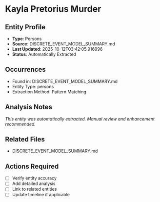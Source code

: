 # Kayla Pretorius Murder

## Entity Profile
- **Type**: Persons
- **Source**: DISCRETE_EVENT_MODEL_SUMMARY.md
- **Last Updated**: 2025-10-12T03:42:05.916996
- **Status**: Automatically Extracted

## Occurrences
- Found in: DISCRETE_EVENT_MODEL_SUMMARY.md
- Entity Type: persons
- Extraction Method: Pattern Matching

## Analysis Notes
*This entity was automatically extracted. Manual review and enhancement recommended.*

## Related Files
- DISCRETE_EVENT_MODEL_SUMMARY.md

## Actions Required
- [ ] Verify entity accuracy
- [ ] Add detailed analysis
- [ ] Link to related entities
- [ ] Update timeline if applicable
